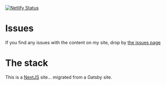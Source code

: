 [![Netlify Status](https://api.netlify.com/api/v1/badges/7263ddd2-69cd-454c-9e76-f3dfd3012bdc/deploy-status)](https://app.netlify.com/sites/elegant-mcclintock-e50bd2/deploys)

# Issues

If you find any issues with the content on my site, drop by [the issues page](/issues)

# The stack

This is a [NextJS](https://gatsbyjs.org) site... migrated from a Gatsby site.
